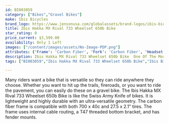 ```yaml
---
id: BI003059
category: ["Bikes","Gravel Bikes"]
make: Ibis Bicycles
brand_logo: https://www.jensonusa.com/globalassets/brand-logos/ibis-bicycles.jpg
title: Ibis Hakka MX Rival 733 Wheelset 650b Bike
star_rating: 0
price_current: $3,599.00
availability: Only 1 Left
images: ["/content/images/assets/No-Image-PDP.png"]
attributes: {'Frame': 'Carbon Fiber', 'Fork': 'Carbon Fiber', 'Headset': 'Cane Creek 40 IS41/IS52/40', 'Shifters': 'SRAM Rival 11-Speed', 'Front Derailleur': 'Nope', 'Rear Derailleur': 'SRAM Rival 11-Speed', 'Crankset': 'Praxis Zayante Carbon S 30mm Spindle, 40T', 'Bottom Bracket': 'Praxis M30 - T47', 'Chain': 'SRAM PC-1110', 'Cassette': 'SRAM PG-1130, 11-42T', 'Brakes': 'SRAM Rival Hydraulic', 'Wheelset': 'Ibis 733 Aluminum 650b Rims, Ibis Hubs', 'Tires': 'Schwalbe Thunder Burt 27.5 x 2.1"', 'Handlebar': 'Ibis Alloy Flared Bar', 'Stem': 'Ibis 31.8mm Road', 'Grips/Bar Tape': 'Black EVA Bar Tape', 'Seatpost': 'Ibis Alloy', 'Seatclamp': 'Single-Bolt', 'Saddle': 'WTB Silverado 142mm', 'Intended Use': 'Gravel, Adventure'}
description: Ibis Hakka MX Rival 733 Wheelset 650b Bike  One Of The Most Versatile Bikes  Many riders want a bike that is versatile so they can ride anywhere they choose. Whether you want to hit up the trails fireroads or you want to ride the pavement you can easily do these on a gravel bike. The Ibis Hakka MX Rival 733 Wheelset 650b Bike is like the Swiss Army Knife of bikes.
tags: ["BI003059","Ibis Hakka MX Rival 733 Wheelset 650b Bike","Ibis Bicycles","Financing","Gravel Bikes"]

---
```

<p>Many riders want a bike that is versatile so they can ride anywhere they choose. Whether you want to hit up the trails, fireroads, or you want to ride the pavement, you can easily do these on a gravel bike. The Ibis Hakka MX Rival 733 Wheelset 650b Bike is like the Swiss Army Knife of bikes. It is lightweight and highly durable with an ultra-versatile geometry. The carbon fiber frame is compatible with both 700 x 40c and 27.5 x 2.1" tires. The frame uses internal cable routing, a T47 threaded bottom bracket, and has fender mounts.</p>
